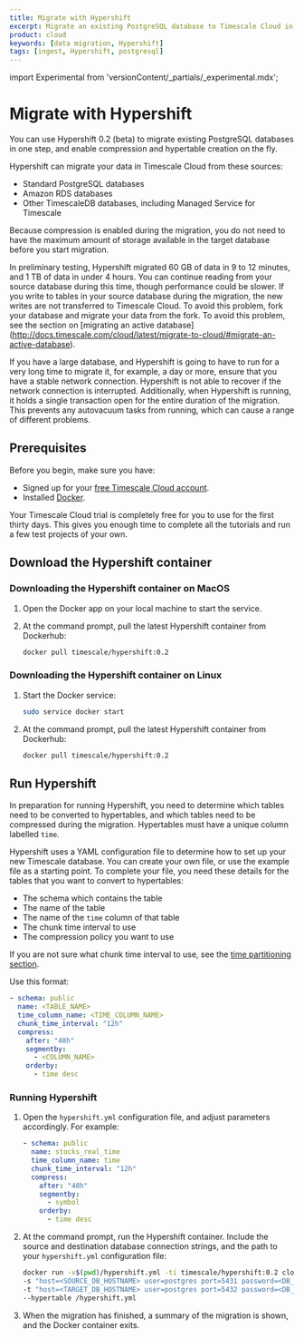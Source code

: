 ```yaml
---
title: Migrate with Hypershift
excerpt: Migrate an existing PostgreSQL database to Timescale Cloud in a single step
product: cloud
keywords: [data migration, Hypershift]
tags: [ingest, Hypershift, postgresql]
---
```


import Experimental from 'versionContent/_partials/_experimental.mdx';

# Migrate with Hypershift

You can use Hypershift&nbsp;0.2&nbsp;(beta) to migrate existing PostgreSQL
databases in one step, and enable compression and hypertable creation on the
fly.

<Experimental />

Hypershift can migrate your data in Timescale Cloud from these sources:

*   Standard PostgreSQL databases
*   Amazon RDS databases
*   Other TimescaleDB databases, including Managed Service for Timescale

Because compression is enabled during the migration, you do not need to have the
maximum amount of storage available in the target database before you start
migration.

In preliminary testing, Hypershift migrated 60&nbsp;GB of data in 9 to 12 minutes,
and 1&nbsp;TB of data in under 4 hours. You can continue reading from your
source database during this time, though performance could be slower. If you
write to tables in your source database during the migration, the new writes
are not transferred to Timescale Cloud. To avoid this problem, fork your
database and migrate your data from the fork. To avoid this problem, see the
section on [migrating an active database]
(<http://docs.timescale.com/cloud/latest/migrate-to-cloud/#migrate-an-active-database>).

<highlight type="important">
If you have a large database, and Hypershift is going to have to run for a very
long time to migrate it, for example, a day or more, ensure that you have a
stable network connection. Hypershift is not able to recover if the network
connection is interrupted. Additionally, when Hypershift is running, it holds a
single transaction open for the entire duration of the migration. This prevents
any autovacuum tasks from running, which can cause a range of different
problems.
</highlight>

## Prerequisites

Before you begin, make sure you have:

*   Signed up for your [free Timescale Cloud account][cloud-install].
*   Installed [Docker][docker-install].

<highlight type="cloud" header="Run all tutorials free" button="Try for free">
Your Timescale Cloud trial is completely free for you to use for the first
thirty days. This gives you enough time to complete all the tutorials and run
a few test projects of your own.
</highlight>

## Download the Hypershift container

<Tabs label="Download Hypershift">

<Tab title="MacOS">

<procedure>

### Downloading the Hypershift container on MacOS

1.  Open the Docker app on your local machine to start the service.

1.  At the command prompt, pull the latest Hypershift container from Dockerhub:

    ```bash
    docker pull timescale/hypershift:0.2
    ```

</procedure>

</Tab>

<Tab title="Linux">

<procedure>

### Downloading the Hypershift container on Linux

1.  Start the Docker service:

    ```bash
    sudo service docker start
    ```

1.  At the command prompt, pull the latest Hypershift container from Dockerhub:

    ```bash
    docker pull timescale/hypershift:0.2
    ```

</procedure>

</Tab>

</Tabs>

## Run Hypershift

In preparation for running Hypershift, you need to determine which tables need
to be converted to hypertables, and which tables need to be compressed during
the migration. Hypertables must have a unique column labelled `time`.

Hypershift uses a YAML configuration file to determine how to set up your new
Timescale database. You can create your own file, or use the example file as a
starting point. To complete your file, you need these details for the tables
that you want to convert to hypertables:

*   The schema which contains the table
*   The name of the table
*   The name of the `time` column of that table
*   The chunk time interval to use
*   The compression policy you want to use

If you are not sure what chunk time interval to use, see the
[time partitioning section][chunk-time].

Use this format:

```yml
- schema: public
  name: <TABLE_NAME>
  time_column_name: <TIME_COLUMN_NAME>
  chunk_time_interval: "12h"
  compress:
    after: "48h"
    segmentby:
      - <COLUMN_NAME>
    orderby:
      - time desc
```

<procedure>

### Running Hypershift

1.  Open the `hypershift.yml` configuration file, and adjust parameters
    accordingly. For example:

    ```yml
    - schema: public
      name: stocks_real_time
      time_column_name: time
      chunk_time_interval: "12h"
      compress:
        after: "48h"
        segmentby:
          - symbol
        orderby:
          - time desc
    ```

1.  At the command prompt, run the Hypershift container. Include the source and
    destination database connection strings, and the path to your `hypershift.yml`
    configuration file:

    ```bash
    docker run -v$(pwd)/hypershift.yml -ti timescale/hypershift:0.2 clone \
    -s "host=<SOURCE_DB_HOSTNAME> user=postgres port=5431 password=<DB_PASSWORD>" \
    -t "host=<TARGET_DB_HOSTNAME> user=postgres port=5432 password=<DB_PASSWORD>" \
    --hypertable /hypershift.yml
    ```

1.  When the migration has finished, a summary of the migration is shown, and
    the Docker container exits.

</procedure>

[cloud-install]: /install/:currentVersion:/installation-cloud/
[docker-install]: https://docs.docker.com/get-docker/
[chunk-time]: /timescaledb/:currentVersion:/how-to-guides/hypertables/about-hypertables#best-practices-for-time-partitioning
